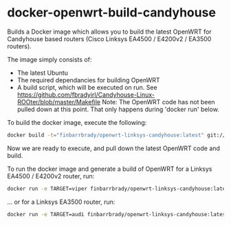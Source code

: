 # docker-openwrt-build-candyhouse
Builds a Docker image which allows you to build the latest OpenWRT for Candyhouse based routers (Cisco Linksys EA4500 / E4200v2 / EA3500 routers).

The image simply consists of:
 - The latest Ubuntu
 - The required dependancies for building OpenWRT
 - A build script, which will be executed on run. See https://github.com/fbradyirl/Candyhouse-Linux-ROOter/blob/master/Makefile
Note: The OpenWRT code has not been pulled down at this point. That only happens during 'docker run' below.

To build the docker image, execute the following:

```bash
docker build -t="finbarrbrady/openwrt-linksys-candyhouse:latest" git://github.com/fbradyirl/docker-openwrt-build-candyhouse
```
Now we are ready to execute, and pull down the latest OpenWRT code and build.

To run the docker image and generate a build of OpenWRT for a Linksys EA4500 / E4200v2 router, run:
```bash
docker run -e TARGET=viper finbarrbrady/openwrt-linksys-candyhouse:latest
```

... or for a Linksys EA3500 router, run:
```bash
docker run -e TARGET=audi finbarrbrady/openwrt-linksys-candyhouse:latest
```

